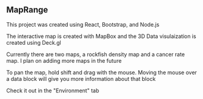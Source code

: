 ## MapRange

This project was created using React, Bootstrap, and Node.js

The interactive map is created with MapBox and the 3D Data visulaization is created using Deck.gl

Currently there are two maps, a rockfish density map and a cancer rate map. I plan on adding more maps in the future

To pan the map, hold shift and drag with the mouse. Moving the mouse over a data block will give you more information about that block

Check it out in the "Environment" tab



